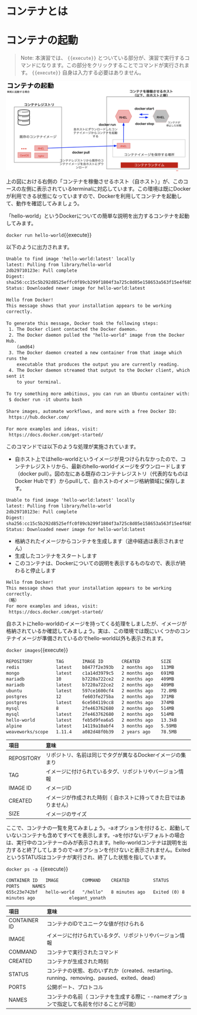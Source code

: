 # コンテナとは

# コンテナの起動

> Note: 本演習では、 `{{execute}}` とついている部分が、演習で実行するコマンドになります。この部分をクリックすることでコマンドが実行されます。 `{{execute}}` 自身は入力する必要はありません。

![Test Image 1](https://raw.githubusercontent.com/mayumi00/katacoda-scenarios/main/container101/images/image01.png)　

上の図における右側の「コンテナを稼働させるホスト（自ホスト）」が、このコースの左側に表示されているterminalに対応しています。この環境は既にDockerが利用できる状態になっていますので、Dockerを利用してコンテナを起動して、動作を確認してみましょう。

「hello-world」というDockerについての簡単な説明を出力するコンテナを起動してみます。

`docker run hello-world`{{execute}}

以下のように出力されます。

```text
Unable to find image 'hello-world:latest' locally
latest: Pulling from library/hello-world
2db29710123e: Pull complete 
Digest: sha256:cc15c5b292d8525effc0f89cb299f1804f3a725c8d05e158653a563f15e4f685
Status: Downloaded newer image for hello-world:latest

Hello from Docker!
This message shows that your installation appears to be working correctly.

To generate this message, Docker took the following steps:
 1. The Docker client contacted the Docker daemon.
 2. The Docker daemon pulled the "hello-world" image from the Docker Hub.
    (amd64)
 3. The Docker daemon created a new container from that image which runs the
    executable that produces the output you are currently reading.
 4. The Docker daemon streamed that output to the Docker client, which sent it
    to your terminal.

To try something more ambitious, you can run an Ubuntu container with:
 $ docker run -it ubuntu bash

Share images, automate workflows, and more with a free Docker ID:
 https://hub.docker.com/

For more examples and ideas, visit:
 https://docs.docker.com/get-started/
 ```

このコマンドでは以下のような処理が実施されています。

- 自ホスト上ではhello-worldというイメージが見つけられなかったので、コンテナレジストリから、最新のhello-worldイメージをダウンロードします（docker pull）。図の左にある既存のコンテナレジストリ（代表的なものはDocker Hubです）からpullして、自ホストのイメージ格納領域に保存します。

```text
Unable to find image 'hello-world:latest' locally
latest: Pulling from library/hello-world
2db29710123e: Pull complete 
Digest: sha256:cc15c5b292d8525effc0f89cb299f1804f3a725c8d05e158653a563f15e4f685
Status: Downloaded newer image for hello-world:latest
```
- 格納されたイメージからコンテナを生成します（途中経過は表示されません）
- 生成したコンテナをスタートします
- このコンテナは、Dockerについての説明を表示するものなので、表示が終わると停止します

```text
Hello from Docker!
This message shows that your installation appears to be working correctly.
（略）
For more examples and ideas, visit:
 https://docs.docker.com/get-started/
 ```
 
  自ホストにhello-worldのイメージを持ってくる処理をしましたが、イメージが格納されているか確認してみましょう。実は、この環境では既にいくつかのコンテナイメージが準備されているのでhello-world以外も表示されます。
  

 `docker images`{{execute}}
 
```text
REPOSITORY         TAG       IMAGE ID       CREATED        SIZE
redis              latest    b8477f2e393b   2 months ago   113MB
mongo              latest    c1a14d3979c5   2 months ago   691MB
mariadb            10        b7220a722ce2   2 months ago   409MB
mariadb            latest    b7220a722ce2   2 months ago   409MB
ubuntu             latest    597ce1600cf4   2 months ago   72.8MB
postgres           12        fe603fe275ba   2 months ago   371MB
postgres           latest    6ce504119cc8   2 months ago   374MB
mysql              8         2fe463762680   2 months ago   514MB
mysql              latest    2fe463762680   2 months ago   514MB
hello-world        latest    feb5d9fea6a5   2 months ago   13.3kB
alpine             latest    14119a10abf4   3 months ago   5.59MB
weaveworks/scope   1.11.4    a082d48f0b39   2 years ago    78.5MB
```
 | 項目 | 意味 | 
|:-----------|:------------|
| REPOSITORY | リポジトリ、名前は同じでタグが異なるDockerイメージの集まり | 
| TAG | イメージに付けられているタグ、リポジトリやバージョン情報 | 
| IMAGE ID | イメージID | 
| CREATED | イメージが作成された時刻（ 自ホストに持ってきた日ではありません） |
| SIZE | イメージのサイズ |

 ここで、コンテナの一覧を見てみましょう。-aオプションを付けると、起動していないコンテナも含めてすべてを表示します。-aを付けないデフォルトの場合は、実行中のコンテナーのみが表示されます。hello-worldコンテナは説明を出力すると終了してしまうので-aオプションを付けないと表示されません。ExitedというSTATUSはコンテナが実行され、終了した状態を指しています。
 
`docker ps -a `{{execute}}

```text
CONTAINER ID   IMAGE         COMMAND    CREATED         STATUS                     PORTS     NAMES
655c23e742bf   hello-world   "/hello"   8 minutes ago   Exited (0) 8 minutes ago             elegant_yonath
 ```
 
  | 項目 | 意味 | 
|:-----------|:------------|
| CONTAINER ID | コンテナのIDでユニークな値が付けられる | 
| IMAGE | イメージに付けられているタグ、リポジトリやバージョン情報 | 
| COMMAND | コンテナで実行されたコマンド | 
| CREATED | コンテナが生成された時刻 |
| STATUS | コンテナの状態、右のいずれか（created、restarting、running、removing、paused、exited、dead） |
| PORTS | 公開ポート、プロトコル |
| NAMES | コンテナの名前（ コンテナを生成する際に --nameオプションで指定して名前を付けることが可能）|

 